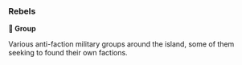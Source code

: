 ### Rebels
**🪪 Group**

Various anti-faction military groups around the island, some of them seeking to found their own factions.
